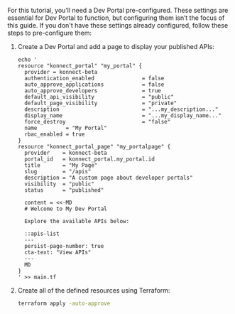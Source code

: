 For this tutorial, you’ll need a Dev Portal pre-configured. These settings are essential for Dev Portal to function, but configuring them isn’t the focus of this guide. If you don't have these settings already configured, follow these steps to pre-configure them:

1. Create a Dev Portal and add a page to display your published APIs:
   ```hcl
   echo '
   resource "konnect_portal" "my_portal" {
     provider = konnect-beta
     authentication_enabled               = false
     auto_approve_applications            = false
     auto_approve_developers              = true
     default_api_visibility               = "public"
     default_page_visibility              = "private"
     description                          = "...my_description..."
     display_name                         = "...my_display_name..."
     force_destroy                        = "false"
     name         = "My Portal"
     rbac_enabled = true
   }
   resource "konnect_portal_page" "my_portalpage" {
     provider    = konnect-beta
     portal_id   = konnect_portal.my_portal.id
     title       = "My Page"
     slug        = "/apis"
     description = "A custom page about developer portals"
     visibility  = "public"
     status      = "published"

     content = <<-MD
     # Welcome to My Dev Portal

     Explore the available APIs below:

     ::apis-list
     ---
     persist-page-number: true
     cta-text: "View APIs"
     ---
     MD
   }
   ' >> main.tf
   ```
1. Create all of the defined resources using Terraform:
   ```bash
   terraform apply -auto-approve
   ```